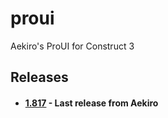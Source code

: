 # proui
 Aekiro's ProUI for Construct 3

 ## Releases
 - #### [1.817](https://github.com/ConstructFund/proui/releases/download/1-817/ProUI_v1.817.zip) - Last release from Aekiro
